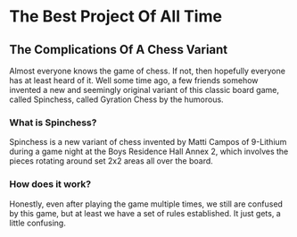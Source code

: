 # The Best Project Of All Time
## The Complications Of A Chess Variant

Almost everyone knows the game of chess. If not, then hopefully everyone has at least heard of it. Well some time ago, a few friends somehow invented a new and seemingly original variant of this classic board game, called Spinchess, called Gyration Chess by the humorous.

### What is Spinchess?

Spinchess is a new variant of chess invented by Matti Campos of 9-Lithium during a game night at the Boys Residence Hall Annex 2, which involves the pieces rotating around set 2x2 areas all over the board.

### How does it work?
Honestly, even after playing the game multiple times, we still are confused by this game, but at least we have a set of rules established. It just gets, a little confusing.
